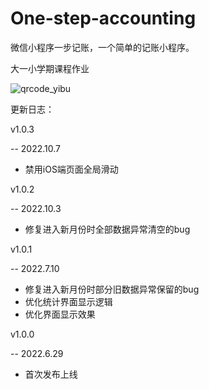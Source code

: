 # One-step-accounting
微信小程序一步记账，一个简单的记账小程序。

大一小学期课程作业

![qrcode_yibu](https://user-images.githubusercontent.com/89489623/183859144-14960260-1e8d-4e18-ac7e-1b12177f4ef3.jpg)

更新日志：

v1.0.3

-- 2022.10.7
* 禁用iOS端页面全局滑动


v1.0.2

-- 2022.10.3
* 修复进入新月份时全部数据异常清空的bug


v1.0.1

-- 2022.7.10
* 修复进入新月份时部分旧数据异常保留的bug
* 优化统计界面显示逻辑
* 优化界面显示效果


v1.0.0

-- 2022.6.29
* 首次发布上线
